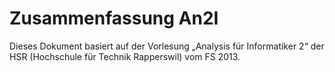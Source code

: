 Zusammenfassung An2I
====================

Dieses Dokument basiert auf der Vorlesung „Analysis für Informatiker 2“ der HSR
(Hochschule für Technik Rapperswil) vom FS 2013.
